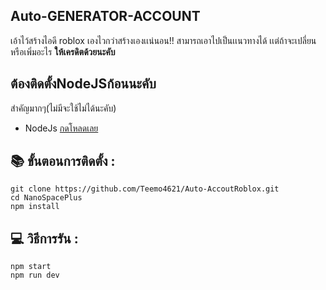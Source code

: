 ## Auto-GENERATOR-ACCOUNT

เอ้าไว้สร้างไอดี roblox เองไวกว่าสร้างเองเเน่นอน!! สามารถเอาไปเป็นเเนวทางได้
เเต่ถ้าจะเปลี่ยนหรือเพิ่มอะไร **ให้เครดิตด้วยนะคับ**

## ต้องติดตั้งNodeJSก้อนนะคับ
สำคัญมากๆ(ไม่มีจะใช้ไม่ได้นะคับ)

* NodeJs [กดโหลดเลย](https://nodejs.org/en/)

## 📚 ขั้นตอนการติดตั้ง :

```
git clone https://github.com/Teemo4621/Auto-AccoutRoblox.git
cd NanoSpacePlus
npm install
```

## 💻 วิธีการรัน :

```
npm start
npm run dev
```
